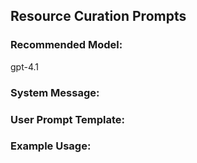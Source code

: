 ## Resource Curation Prompts

### Recommended Model:
gpt-4.1

### System Message:

### User Prompt Template:

### Example Usage:

